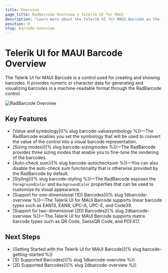 ```yaml
---
title: Overview
page_title: RadBarcode Overview | Telerik UI for MAUI
description: "Learn more about the Telerik UI for MAUI Barcode an the features it delivers."
position: 0
slug: barcode-overview
---
```


# Telerik UI for MAUI Barcode Overview

The Telerik UI for MAUI Barcode is a control used for creating and showing barcodes. It provides numeric or character data for generating and visualizing barcodes in a machine-readable format through the RadBarcode control.

![RadBarcode Overview](images/barcode_overview.png)

## Key Features

* [Value and symbology]({% slug barcode-valuesymbology %})&mdash;The RadBarcode enables you set the symbology that will be used to convert the value of the control into a visual barcode representation.
* [Sizing modes]({% slug barcode-sizingmodes %})&mdash;The RadBarcode provides three sizing modes that enable you to fine-tune the rendering of the barcodes.
* [Auto-check sum]({% slug barcode-autochecksum %})&mdash;You can also disable the auto-check sum functionality that is otherwise provided by the RadBarcode by default.
* [Styling]({% slug barcode-styling %})&mdash;The RadBarcode exposes the `ForegroundColor` and `BackgroundColor` properties that can be used to customize its visual appearance.
* [Support for one-dimensional (1D) Barcodes]({% slug 1dbarcode-overview %})&mdash;The Telerik UI for MAUI Barcode supports linear barcode types such as EAN13, EAN8, UPC-A, UPC-E, and Code39.
* [Support for two-dimensional (2D) Barcodes]({% slug 2dbarcode-overview %})&mdash;The Telerik UI for MAUI Barcode supports matrix barcode types such as QR Code, SwissQR Code, and PDF417.

## Next Steps

- [Getting Started with the Telerik UI for MAUI Barcode]({% slug barcode-getting-started %})
- [1D Supported Barcodes]({% slug 1dbarcode-overview %})
- [2D Supported Barcodes]({% slug 2dbarcode-overview %})
